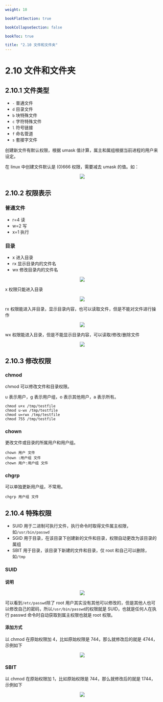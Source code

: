 ```yaml
---
weight: 10

bookFlatSection: true

bookCollapseSection: false

bookToc: true

title: "2.10 文件和文件夹"
---
```


# 2.10 文件和文件夹

## 2.10.1 文件类型

+ `-` 普通文件
+ `d` 目录文件
+ `b`  块特殊文件
+ `c` 字符特殊文件
+ `l` 符号链接
+ `f` 命名管道
+ `s` 套接字文件

创建新文件有默认权限，根据 umask 值计算，属主和属组根据当前进程的用户来设定。

在 linux 中创建文件默认是 (0)666 权限，需要减去 umask 的值。如：

<div align="center"><img src="https://cdn.xiaobinqt.cn/xiaobinqt.io/20230202/36a697b979624f48b5f05d4c153b2dd9.png" width=  /></div>

## 2.10.2 权限表示

### 普通文件

+ r=4 读
+ w=2 写
+ x=1 执行

### 目录

+ x 进入目录
+ rx 显示目录内的文件名
+ wx 修改目录内的文件名

<div align="center"><img src="https://cdn.xiaobinqt.cn/xiaobinqt.io/20230202/d77581f4f16f461ab09e4af6cba2cdf1.png" width=  /></div>

x 权限只能进入目录

<div align="center"><img src="https://cdn.xiaobinqt.cn/xiaobinqt.io/20230202/397ef94e8c9e493fa4db88a69879756f.png" width=  /></div>


rx 权限能进入并目录，显示目录内容，也可以读取文件，但是不能对文件进行操作

<div align="center"><img src="https://cdn.xiaobinqt.cn/xiaobinqt.io/20230202/9ea077b36ea4496195dc68dc7e0c568d.png" width=  /></div>

wx 权限能进入目录，但是不能显示目录内容，可以读取/修改/删除文件

<div align="center"><img src="https://cdn.xiaobinqt.cn/xiaobinqt.io/20230202/26ff60dee55a4e3d9aaeff0dcc2b8878.png" width=  /></div>

## 2.10.3 修改权限

### chmod

chmod 可以修改文件和目录权限。

u 表示用户，g 表示用户组，o 表示其他用户，a 表示所有。

```shell
chmod u+x /tmp/testfile
chmod u-wx /tmp/testfile
chmod u=rwx /tmp/testfile
chmod 755 /tmp/testfile
```

### chown

更改文件或目录的所属用户和用户组。

```shell
chown 用户 文件
chown :用户组 文件
chown 用户:用户组 文件

```

### chgrp

可以单独更新用户组，不常用。

```shell
chgrp 用户组 文件
```

## 2.10.4 特殊权限

+ SUID 用于二进制可执行文件，执行命令时取得文件属主权限，如`/usr/bin/passwd`
+ SGID 用于目录，在该目录下创建新的文件和目录，权限自动更改为该目录的属组
+ SBIT 用于目录，该目录下新建的文件和目录，仅 root 和自己可以删除，如`/tmp`

### SUID

#### 说明

<div align="center"><img src="https://cdn.xiaobinqt.cn/xiaobinqt.io/20230203/3d0a37f4eb6b48c48892447fad6c3968.png" width=  /></div>

可以看到`/etc/passwd`除了 root 用户其实没有其他可以修改的，但是其他人也可以修改自己的密码，所以`/usr/bin/passwd`的权限就是 SUID，也就是任何人在执行 passwd 命令时自动获取到属主权限也就是 root 权限。

#### 添加方式

以 chmod 在原始权限加 4，比如原始权限是 744，那么就修改后的就是 4744，示例如下

<div align="center"><img src="https://cdn.xiaobinqt.cn/xiaobinqt.io/20230203/cd8b7358602e4c5d82d78d4c3419272c.png" width=  /></div>

### SBIT

[//]: # (<div align="center"><img src="https://cdn.xiaobinqt.cn/xiaobinqt.io/20230203/38ba51fc468a4086a73716bf797e158a.png" width=  /></div>)

以 chmod 在原始权限加 1，比如原始权限是 744，那么就修改后的就是 1744，示例如下

<div align="center"><img src="https://cdn.xiaobinqt.cn/xiaobinqt.io/20230203/375c7182013d4112b212cdfde00c9e92.png" width=  /></div>

